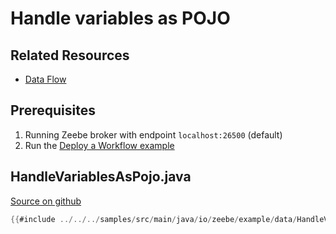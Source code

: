 # Handle variables as POJO

## Related Resources

* [Data Flow](/bpmn-workflows/data-flow.html)

## Prerequisites

1. Running Zeebe broker with endpoint `localhost:26500` (default)
1. Run the [Deploy a Workflow example](/java-client-examples/workflow-deploy.html)

## HandleVariablesAsPojo.java

[Source on github](https://github.com/zeebe-io/zeebe/tree/{{commit}}/samples/src/main/java/io/zeebe/example/data/HandleVariablesAsPojo.java)

```java
{{#include ../../../samples/src/main/java/io/zeebe/example/data/HandleVariablesAsPojo.java}}
```
